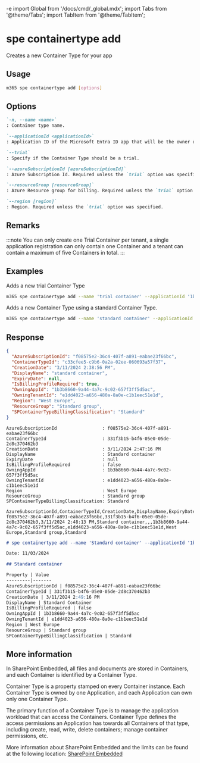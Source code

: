 -e <!-- DISCLAIMER: All secrets, passwords, and sensitive values in this document are examples only and not real credentials. -->
import Global from '/docs/cmd/_global.mdx';
import Tabs from '@theme/Tabs';
import TabItem from '@theme/TabItem';

# spe containertype add

Creates a new Container Type for your app

## Usage

```sh
m365 spe containertype add [options]
```

## Options

```md definition-list
`-n, --name <name>`
: Container type name.

`--applicationId <applicationId>`
: Application ID of the Microsoft Entra ID app that will be the owner of the Container Type.

`--trial`
: Specify if the Container Type should be a trial.

`--azureSubscriptionId [azureSubscriptionId]`
: Azure Subscription Id. Required unless the `trial` option was specified.

`--resourceGroup [resourceGroup]`
: Azure Resource group for billing. Required unless the `trial` option was specified.

`--region [region]`
: Region. Required unless the `trial` option was specified.
```

<Global />

## Remarks

:::note
You can only create one Trial Container per tenant, a single application registration can only contain one Container and a tenant can contain a maximum of five Containers in total.
:::

## Examples

Adds a new trial Container Type

```sh
m365 spe containertype add --name 'trial container' --applicationId '1b3b8660-9a44-4a7c-9c02-657f3ff5d5ac' --trial
```

Adds a new Container Type using a standard Container Type.

```sh
m365 spe containertype add --name 'standard container' --applicationId '1b3b8660-9a44-4a7c-9c02-657f3ff5d5ac' --azureSubscriptionId 'f08575e2-36c4-407f-a891-eabae23f66bc' --region 'West Europe' --resourceGroup 'Standard group'
```

## Response

<Tabs>
  <TabItem value="JSON">

  ```json
  {
    "AzureSubscriptionId": "f08575e2-36c4-407f-a891-eabae23f66bc",
    "ContainerTypeId": "c33cfee5-c9b6-0a2a-02ee-060693a57f37",
    "CreationDate": "3/11/2024 2:38:56 PM",
    "DisplayName": "standard container",
    "ExpiryDate": null,
    "IsBillingProfileRequired": true,
    "OwningAppId": "1b3b8660-9a44-4a7c-9c02-657f3ff5d5ac",
    "OwningTenantId": "e1dd4023-a656-480a-8a0e-c1b1eec51e1d",
    "Region": "West Europe",
    "ResourceGroup": "Standard group",
    "SPContainerTypeBillingClassification": "Standard"
  }
  ```

  </TabItem>
  <TabItem value="Text">

  ```text
  AzureSubscriptionId                 : f08575e2-36c4-407f-a891-eabae23f66bc
  ContainerTypeId                     : 331f3b15-b4f6-05e0-05de-2d8c370462b3
  CreationDate                        : 3/11/2024 2:47:16 PM
  DisplayName                         : Standard container
  ExpiryDate                          : null
  IsBillingProfileRequired            : false
  OwningAppId                         : 1b3b8660-9a44-4a7c-9c02-657f3ff5d5ac
  OwningTenantId                      : e1dd4023-a656-480a-8a0e-c1b1eec51e1d
  Region                              : West Europe
  ResourceGroup                       : Standard group
  SPContainerTypeBillingClassification: Standard
  ```

  </TabItem>
  <TabItem value="CSV">

  ```csv
  AzureSubscriptionId,ContainerTypeId,CreationDate,DisplayName,ExpiryDate,IsBillingProfileRequired,OwningAppId,OwningTenantId,Region,ResourceGroup,SPContainerTypeBillingClassification
  f08575e2-36c4-407f-a891-eabae23f66bc,331f3b15-b4f6-05e0-05de-2d8c370462b3,3/11/2024 2:48:13 PM,Standard container,,,1b3b8660-9a44-4a7c-9c02-657f3ff5d5ac,e1dd4023-a656-480a-8a0e-c1b1eec51e1d,West Europe,Standard group,Standard
  ```

  </TabItem>
  <TabItem value="Markdown">

  ```md
  # spe containertype add --name 'Standard container' --applicationId '1b3b8660-9a44-4a7c-9c02-657f3ff5d5ac' --azureSubscriptionId 'f08575e2-36c4-407f-a891-eabae23f66bc' --region 'West Europe' --resourceGroup 'Standard group'

  Date: 11/03/2024

  ## Standard container

  Property | Value
  ---------|-------
  AzureSubscriptionId | f08575e2-36c4-407f-a891-eabae23f66bc
  ContainerTypeId | 331f3b15-b4f6-05e0-05de-2d8c370462b3
  CreationDate | 3/11/2024 2:49:16 PM
  DisplayName | Standard Container
  IsBillingProfileRequired | false
  OwningAppId | 1b3b8660-9a44-4a7c-9c02-657f3ff5d5ac
  OwningTenantId | e1dd4023-a656-480a-8a0e-c1b1eec51e1d
  Region | West Europe
  ResourceGroup | Standard group
  SPContainerTypeBillingClassification | Standard
  ```

  </TabItem>
</Tabs>

## More information

In SharePoint Embedded, all files and documents are stored in Containers, and each Container is identified by a Container Type.

Container Type is a property stamped on every Container instance. Each Container Type is owned by one Application, and each Application can own only one Container Type.

The primary function of a Container Type is to manage the application workload that can access the Containers. Container Type defines the access permissions an Application has towards all Containers of that type, including create, read, write, delete containers; manage container permissions, etc.

More information about SharePoint Embedded and the limits can be found at the following location: [SharePoint Embedded](https://learn.microsoft.com/en-us/sharepoint/dev/embedded/concepts/app-concepts/containertypes#EXAMPLE_SECRET_VALUE_PLACEHOLDER)
